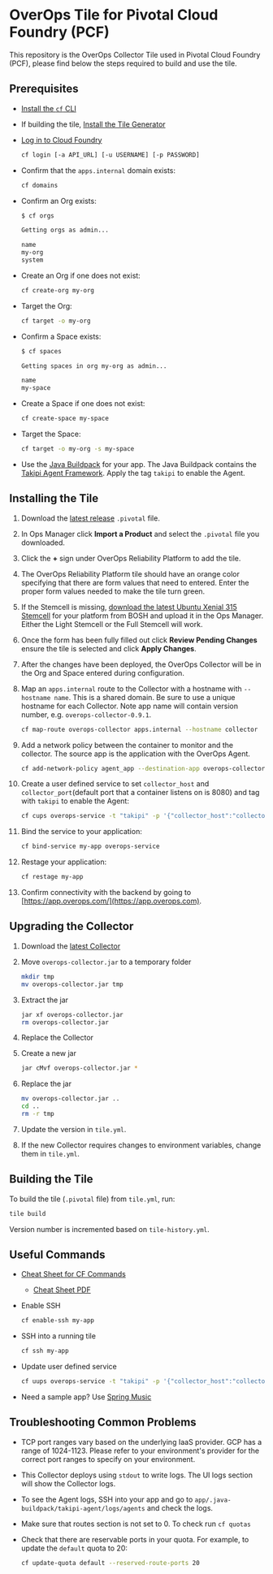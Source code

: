 # OverOps Tile for Pivotal Cloud Foundry (PCF)

This repository is the OverOps Collector Tile used in Pivotal Cloud Foundry (PCF), please find below the steps required to build and use the tile.

## Prerequisites

* [Install the `cf` CLI](https://docs.cloudfoundry.org/cf-cli/install-go-cli.html)

* If building the tile, [Install the Tile Generator](https://docs.pivotal.io/tiledev/2-6/tile-generator.html#how-to)

* [Log in to Cloud Foundry](https://docs.cloudfoundry.org/cf-cli/getting-started.html)

  ```sh
  cf login [-a API_URL] [-u USERNAME] [-p PASSWORD]
  ```

* Confirm that the `apps.internal` domain exists:

  ```sh
  cf domains
  ```

* Confirm an Org exists:

  ```sh
  $ cf orgs

  Getting orgs as admin...

  name
  my-org
  system
  ```

* Create an Org if one does not exist:

  ```sh
  cf create-org my-org
  ```

* Target the Org:

  ```sh
  cf target -o my-org
  ```

* Confirm a Space exists:

  ```sh
  $ cf spaces

  Getting spaces in org my-org as admin...

  name
  my-space
  ```

* Create a Space if one does not exist:

  ```sh
  cf create-space my-space
  ```

* Target the Space:

  ```sh
  cf target -o my-org -s my-space
  ```

* Use the [Java Buildpack](https://github.com/cloudfoundry/java-buildpack) for your app. The Java Buildpack contains the [Takipi Agent Framework](https://github.com/cloudfoundry/java-buildpack/blob/master/docs/framework-takipi_agent.md). Apply the tag `takipi` to enable the Agent.

## Installing the Tile

1. Download the [latest release](https://github.com/takipi-field/overops-tile/releases) `.pivotal` file.

1. In Ops Manager click **Import a Product** and select the `.pivotal` file you downloaded.

1. Click the **+** sign under OverOps Reliability Platform to add the tile.

1. The OverOps Reliability Platform tile should have an orange color specifying that there are form values that need to entered. Enter the proper form values needed to make the tile turn green.

1. If the Stemcell is missing, [download the latest Ubuntu Xenial 315 Stemcell](https://bosh.cloudfoundry.org/stemcells/) for your platform from BOSH and upload it in the Ops Manager. Either the Light Stemcell or the Full Stemcell will work.

1. Once the form has been fully filled out click **Review Pending Changes** ensure the tile is selected and click **Apply Changes**.

1. After the changes have been deployed, the OverOps Collector will be in the Org and Space entered during configuration.

1. Map an `apps.internal` route to the Collector with a hostname with `--hostname name`. This is a shared domain. Be sure to use a unique hostname for each Collector. Note app name will contain version number, e.g. `overops-collector-0.9.1`.

     ```sh
     cf map-route overops-collector apps.internal --hostname collector
     ```

1. Add a network policy between the container to monitor and the collector. The source app is the application with the OverOps Agent.

    ```sh
    cf add-network-policy agent_app --destination-app overops-collector -s DESTINATION_SPACE_NAME -o DESTINATION_ORG_NAME --protocol tcp --port 8080
    ```

1. Create a user defined service to set `collector_host` and `collector_port`(default port that a container listens on is 8080) and tag with `takipi` to enable the Agent:

     ```sh
     cf cups overops-service -t "takipi" -p '{"collector_host":"collector.apps.internal", "collector_port":"8080"}'
     ```

1. Bind the service to your application:

     ```sh
     cf bind-service my-app overops-service
     ```

1. Restage your application:

     ```sh
     cf restage my-app
     ```

1. Confirm connectivity with the backend by going to [https://app.overops.com/](https://app.overops.com).

## Upgrading the Collector

1. Download the [latest Collector](https://app.overops.com/app/download?t=tgz)

1. Move `overops-collector.jar` to a temporary folder

    ```sh
    mkdir tmp
    mv overops-collector.jar tmp
    ```

1. Extract the jar

    ```sh
    jar xf overops-collector.jar
    rm overops-collector.jar
    ```

1. Replace the Collector

1. Create a new jar

    ```sh
    jar cMvf overops-collector.jar *
    ```

1. Replace the jar

    ```sh
    mv overops-collector.jar ..
    cd ..
    rm -r tmp
    ```

1. Update the version in `tile.yml`.

1. If the new Collector requires changes to environment variables, change them in `tile.yml`.

## Building the Tile

To build the tile (`.pivotal` file) from `tile.yml`, run:

```sh
tile build
```

Version number is incremented based on `tile-history.yml`.

## Useful Commands

* [Cheat Sheet for CF Commands](https://blog.anynines.com/cloud-foundry-command-line-cheat-sheet/)

  * [Cheat Sheet PDF](readme/a9s-CF-Cheat-Sheet.pdf)

* Enable SSH

  ```sh
  cf enable-ssh my-app
  ```

* SSH into a running tile

  ```sh
  cf ssh my-app
  ```

* Update user defined service

    ```sh
    cf uups overops-service -t "takipi" -p '{"collector_host":"collector.apps.internal", "collector_port":"8080"}'
    ```

* Need a sample app? Use [Spring Music](https://github.com/cloudfoundry-samples/spring-music)

## Troubleshooting Common Problems

* TCP port ranges vary based on the underlying IaaS provider. GCP has a range of 1024-1123. Please refer to your environment's provider for the correct port ranges to specify on your environment.

* This Collector deploys using `stdout` to write logs. The UI logs section will show the Collector logs.

* To see the Agent logs, SSH into your app and go to `app/.java-buildpack/takipi-agent/logs/agents` and check the logs.

* Make sure that routes section is not set to 0. To check run `cf quotas`

* Check that there are reservable ports in your quota. For example, to update the `default` quota to 20:

    ```sh
    cf update-quota default --reserved-route-ports 20
    ```
